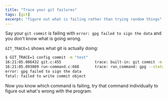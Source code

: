 ```yaml
---
title: "Trace your git failures"
tags: [git]
excerpt: "figure out what is failing rather than trying random things"
---
```


Say your `git commit` is failing with `error: gpg failed to sign the data` 
and you don't know what is going wrong. 

`GIT_TRACE=1` shows what git is actually doing:
```bash
$ GIT_TRACE=1 config commit -m "test"
16:21:05.086432 git.c:455               trace: built-in: git commit -m 'test'
16:21:05.093089 run-command.c:668       trace: run_command: gpg --status-fd=2 -bsau <key>
error: gpg failed to sign the data
fatal: failed to write commit object
```

Now you know which command is failing, try that command individually to figure out what's wrong with the program.



